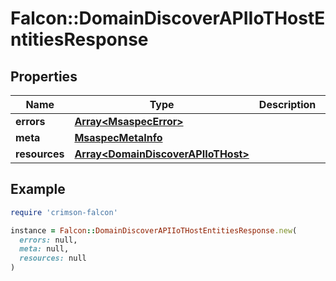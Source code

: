 # Falcon::DomainDiscoverAPIIoTHostEntitiesResponse

## Properties

| Name | Type | Description | Notes |
| ---- | ---- | ----------- | ----- |
| **errors** | [**Array&lt;MsaspecError&gt;**](MsaspecError.md) |  | [optional] |
| **meta** | [**MsaspecMetaInfo**](MsaspecMetaInfo.md) |  |  |
| **resources** | [**Array&lt;DomainDiscoverAPIIoTHost&gt;**](DomainDiscoverAPIIoTHost.md) |  |  |

## Example

```ruby
require 'crimson-falcon'

instance = Falcon::DomainDiscoverAPIIoTHostEntitiesResponse.new(
  errors: null,
  meta: null,
  resources: null
)
```

